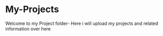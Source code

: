 # My-Projects
Welcome to my Project folder-
Here i will upload my projects and related information over here
